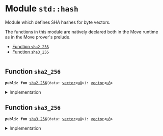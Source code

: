 
<a name="std_hash"></a>

# Module `std::hash`

Module which defines SHA hashes for byte vectors.

The functions in this module are natively declared both in the Move runtime
as in the Move prover's prelude.


-  [Function `sha2_256`](#std_hash_sha2_256)
-  [Function `sha3_256`](#std_hash_sha3_256)


<pre><code></code></pre>



<a name="std_hash_sha2_256"></a>

## Function `sha2_256`



<pre><code><b>public</b> <b>fun</b> <a href="../std/hash.md#std_hash_sha2_256">sha2_256</a>(data: <a href="../std/vector.md#std_vector">vector</a>&lt;<a href="../std/u8.md#std_u8">u8</a>&gt;): <a href="../std/vector.md#std_vector">vector</a>&lt;<a href="../std/u8.md#std_u8">u8</a>&gt;
</code></pre>



<details>
<summary>Implementation</summary>


<pre><code><b>public</b> <b>native</b> <b>fun</b> <a href="../std/hash.md#std_hash_sha2_256">sha2_256</a>(data: <a href="../std/vector.md#std_vector">vector</a>&lt;<a href="../std/u8.md#std_u8">u8</a>&gt;): <a href="../std/vector.md#std_vector">vector</a>&lt;<a href="../std/u8.md#std_u8">u8</a>&gt;;
</code></pre>



</details>

<a name="std_hash_sha3_256"></a>

## Function `sha3_256`



<pre><code><b>public</b> <b>fun</b> <a href="../std/hash.md#std_hash_sha3_256">sha3_256</a>(data: <a href="../std/vector.md#std_vector">vector</a>&lt;<a href="../std/u8.md#std_u8">u8</a>&gt;): <a href="../std/vector.md#std_vector">vector</a>&lt;<a href="../std/u8.md#std_u8">u8</a>&gt;
</code></pre>



<details>
<summary>Implementation</summary>


<pre><code><b>public</b> <b>native</b> <b>fun</b> <a href="../std/hash.md#std_hash_sha3_256">sha3_256</a>(data: <a href="../std/vector.md#std_vector">vector</a>&lt;<a href="../std/u8.md#std_u8">u8</a>&gt;): <a href="../std/vector.md#std_vector">vector</a>&lt;<a href="../std/u8.md#std_u8">u8</a>&gt;;
</code></pre>



</details>


[//]: # ("File containing references which can be used from documentation")

